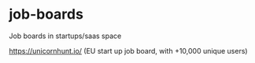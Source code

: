 # job-boards
Job boards in startups/saas space


 https://unicornhunt.io/ (EU start up job board, with +10,000 unique users)
